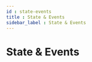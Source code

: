 ```yaml
---
id : state-events
title : State & Events
sidebar_label : State & Events
---
```

# **State & Events**
